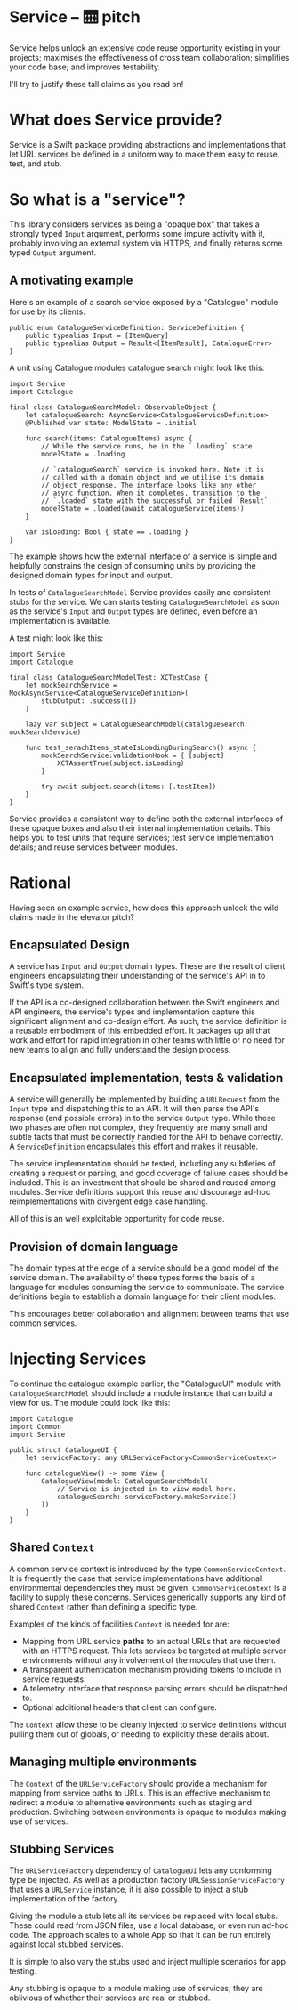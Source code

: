 # Service – 🛗 pitch

Service helps unlock an extensive code reuse opportunity existing in your projects; maximises the effectiveness of cross team collaboration; simplifies your code base; and improves testability. 

I'll try to justify these tall claims as you read on!

# What does Service provide?

Service is a Swift package providing abstractions and implementations that let URL services be defined in a uniform way to make them easy to reuse, test, and stub.

# So what is a "service"?

This library considers services as being a "opaque box" that takes a strongly typed `Input` argument, performs some impure activity with it, probably involving an external system via HTTPS, and finally returns some typed `Output` argument.

## A motivating example

Here's an example of a search service exposed by a "Catalogue" module for use by its clients.

```
public enum CatalogueServiceDefinition: ServiceDefinition {
	public typealias Input = [ItemQuery]
	public typealias Output = Result<[ItemResult], CatalogueError>
}
```

A unit using Catalogue modules catalogue search might look like this:

```
import Service
import Catalogue

final class CatalogueSearchModel: ObservableObject {
	let catalogueSearch: AsyncService<CatalogueServiceDefinition>
	@Published var state: ModelState = .initial
	
	func search(items: CatalogueItems) async {
		// While the service runs, be in the `.loading` state.
		modelState = .loading
		
		// `catalogueSearch` service is invoked here. Note it is 
		// called with a domain object and we utilise its domain 
		// object response. The interface looks like any other
		// async function. When it completes, transition to the
		// `.loaded` state with the successful or failed `Result`.
		modelState = .loaded(await catalogueService(items))
	}
	
	var isLoading: Bool { state == .loading }
} 
```

The example shows how the external interface of a service is simple and helpfully constrains the design of consuming units by providing the designed domain types for input and output.

In tests of `CatalogueSearchModel` Service provides easily and consistent stubs for the service. We can starts testing `CatalogueSearchModel` as soon as the service's `Input` and `Output` types are defined, even before an implementation is available.

A test might look like this:

```
import Service
import Catalogue

final class CatalogueSearchModelTest: XCTestCase {
	let mockSearchService = MockAsyncService<CatalogueServiceDefinition>(
		stubOutput: .success([])
	)
	
	lazy var subject = CatalogueSearchModel(catalogueSearch: mockSearchService)
	
	func test_serachItems_stateIsLoadingDuringSearch() async {
        mockSearchService.validationHook = { [subject]
        	XCTAssertTrue(subject.isLoading)
        }

        try await subject.search(items: [.testItem])
	}
}
```

Service provides a consistent way to define both the external interfaces of these opaque boxes and also their internal implementation details. This helps you to test units that require services; test service implementation details; and reuse services between modules.

# Rational

Having seen an example service, how does this approach unlock the wild claims made in the elevator pitch?

## Encapsulated Design

A service has `Input` and `Output` domain types. These are the result of client engineers encapsulating their understanding of the service's API in to Swift's type system. 

If the API is a co-designed collaboration between the Swift engineers and API engineers, the service's types and implementation capture this significant alignment and co-design effort. As such, the service definition is a reusable embodiment of this embedded effort. It packages up all that work and effort for rapid integration in other teams with little or no need for new teams to align and fully understand the design process. 

## Encapsulated implementation, tests & validation

A service will generally be implemented by building a `URLRequest` from the `Input` type and dispatching this to an API. It will then parse the API's response (and possible errors) in to the service `Output` type. While these two phases are often not complex, they frequently are many small and subtle facts that must be correctly handled for the API to behave correctly. A `ServiceDefinition` encapsulates this effort and makes it reusable.

The service implementation should be tested, including any subtleties of creating a request or parsing, and good coverage of failure cases should be included. This is an investment that should be shared and reused among modules. Service definitions support this reuse and discourage ad-hoc reimplementations with divergent edge case handling.

All of this is an well exploitable opportunity for code reuse.

## Provision of domain language

The domain types at the edge of a service should be a good model of the service domain. The availability of these types forms the basis of a language for modules consuming the service to communicate. The service definitions begin to establish a domain language for their client modules.

This encourages better collaboration and alignment between teams that use common services.

# Injecting Services

To continue the catalogue example earlier, the "CatalogueUI" module with `CatalogueSearchModel` should include a module instance that can build a view for us. The module could look like this:

```
import Catalogue
import Common
import Service

public struct CatalogueUI {
	let serviceFactory: any URLServiceFactory<CommonServiceContext>

	func catalogueView() -> some View {
		CatalogueView(model: CatalogueSearchModel(
			// Service is injected in to view model here.
			catalogueSearch: serviceFactory.makeService()
		))
	}
}
```

## Shared `Context`

A common service context is introduced by the type `CommonServiceContext`. It is frequently the case that service implementations have additional environmental dependencies they must be given. `CommonServiceContext` is a facility to supply these concerns. Services generically supports any kind of shared `Context` rather than defining a specific type.

Examples of the kinds of facilities `Context` is needed for are:

* Mapping from URL service **paths** to an actual URLs that are requested with an HTTPS request. This lets services be targeted at multiple server environments without any involvement of the modules that use them.
* A transparent authentication mechanism providing tokens to include in service requests. 
* A telemetry interface that response parsing errors should be dispatched to.
* Optional additional headers that client can configure.

The `Context` allow these to be cleanly injected to service definitions without pulling them out of globals, or needing to explicitly these details about.

## Managing multiple environments

The `Context` of the `URLServiceFactory` should provide a mechanism for mapping from service paths to URLs. This is an effective mechanism to redirect a module to alternative environments such as staging and production. Switching between environments is opaque to modules making use of services.

## Stubbing Services

The `URLServiceFactory` dependency of `CatalogueUI` lets any conforming type be injected. As well as a production factory `URLSessionServiceFactory` that uses a `URLService` instance, it is also possible to inject a stub implementation of the factory. 

Giving the module a stub lets all its services be replaced with local stubs. These could read from JSON files, use a local database, or even run ad-hoc code. The approach scales to a whole App so that it can be run entirely against local stubbed services.

It is simple to also vary the stubs used and inject multiple scenarios for app testing.

Any stubbing is opaque to a module making use of services; they are oblivious of whether their services are real or stubbed.